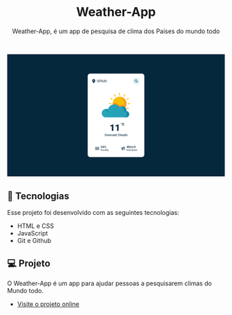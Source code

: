 <h1 align="center">Weather-App</h1>

<p align="center">Weather-App, é um app de pesquisa de clima dos Países do mundo todo   <br/>
</p>

<br>

<p align="center">
  <img alt="Weather app" src="img/clima.png" width="100%" height="70%">
</p>

## 🚀 Tecnologias

Esse projeto foi desenvolvido com as seguintes tecnologias:

- HTML e CSS
- JavaScript
- Git e Github

## 💻 Projeto

O Weather-App é um app para ajudar pessoas a pesquisarem  climas do Mundo todo.

- [Visite o projeto online](https://weather-app-kayke-ti.vercel.app/)

